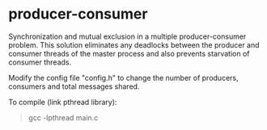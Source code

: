 # producer-consumer
Synchronization and mutual exclusion in a multiple producer-consumer problem.
This solution eliminates any deadlocks between the producer and consumer threads of the master process and also prevents starvation of consumer threads. 

Modify the config file "config.h" to change the number of producers, consumers and total messages shared.

To compile (link pthread library):
> gcc -lpthread main.c
